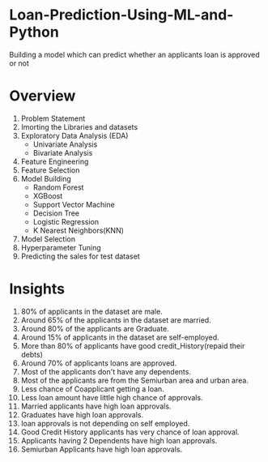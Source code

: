 # Loan-Prediction-Using-ML-and-Python
Building a model which can predict whether an applicants loan is approved or not
# Overview
1. Problem Statement
2. Imorting the Libraries and datasets
3. Exploratory Data Analysis (EDA)
   * Univariate Analysis
   * Bivariate Analysis
4. Feature Engineering
5. Feature Selection
6. Model Building
   * Random Forest
   * XGBoost
   * Support Vector Machine
   * Decision Tree
   * Logistic Regression
   * K Nearest Neighbors(KNN)
7. Model Selection
8. Hyperparameter Tuning
9. Predicting the sales for test dataset
# Insights
1. 80% of applicants in the dataset are male.
2. Around 65% of the applicants in the dataset are married.
3. Around 80% of the applicants are Graduate.
4. Around 15% of applicants in the dataset are self-employed.
5. More than 80% of applicants have good credit_History(repaid their debts)
6. Around 70% of applicants loans are approved.
7. Most of the applicants don't have any dependents.
8. Most of the applicants are from the Semiurban area and urban area.
9. Less chance of Coapplicant getting a loan.
10. Less loan amount have little high chance of approvals.
11. Married applicants have high loan approvals.
12. Graduates have high loan approvals.
13. loan approvals is not depending on self employed.
14. Good Credit History applicants has very chance of loan approval.
15. Applicants having 2 Dependents have high loan approvals.
16. Semiurban Applicants have high loan approvals.
